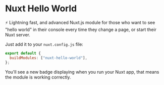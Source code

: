 # Nuxt Hello World

⚡️ Lightning fast, and advanced Nuxt.js module for those who want to see "hello world" in their console every time they change a page, or start their Nuxt server.

Just add it to your `nuxt.config.js` file:

```js
export default {
  buildModules: ["nuxt-hello-world"],
};
```

You'll see a new badge displaying when you run your Nuxt app, that means the module is working correctly.
